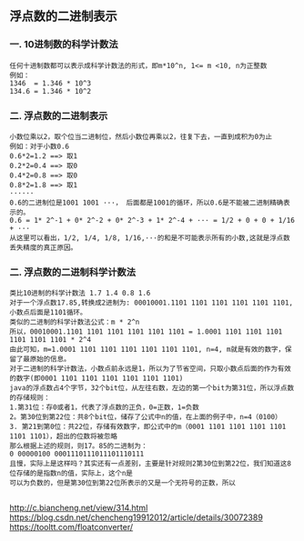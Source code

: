## 浮点数的二进制表示
### 一. 10进制数的科学计数法
```text
任何十进制数都可以表示成科学计数法的形式，即m*10^n, 1<= m <10, n为正整数
例如：
1346  = 1.346 * 10^3
134.6 = 1.346 * 10^2
```
### 二. 浮点数的二进制表示
```text
小数位乘以2，取个位当二进制位，然后小数位再乘以2，往复下去，一直到成积为0为止
例如：对于小数0.6
0.6*2=1.2 ==> 取1
0.2*2=0.4 ==> 取0
0.4*2=0.8 ==> 取0
0.8*2=1.8 ==> 取1
······
0.6的二进制位是1001 1001 ···， 后面都是1001的循环，所以0.6是不能被二进制精确表示的。
0.6 = 1* 2^-1 + 0* 2^-2 + 0* 2^-3 + 1* 2^-4 + ··· = 1/2 + 0 + 0 + 1/16 + ···
从这里可以看出，1/2, 1/4, 1/8, 1/16,···的和是不可能表示所有的小数,这就是浮点数丢失精度的真正原因。
```
### 二. 浮点数的二进制科学计数法
```text
类比10进制的科学计数法 1.7 1.4 0.8 1.6
对于一个浮点数17.85,转换成2进制为: 00010001.1101 1101 1101 1101 1101 1101,小数点后面是1101循环。
类似的二进制的科学计数法公式：m * 2^n
所以，00010001.1101 1101 1101 1101 1101 1101 = 1.0001 1101 1101 1101 1101 1101 1101 * 2^4
由此可知，m=1.0001 1101 1101 1101 1101 1101 1101, n=4, m就是有效的数字，保留了最原始的信息。
对于二进制的科学计数法，小数点前永远是1，所以为了节省空间，只取小数点后面的作为有效的数字(即0001 1101 1101 1101 1101 1101 1101)
java的浮点数占4个字节，32个bit位，从左往右数，左边的第一个bit为第31位，所以浮点数的存储规则：
1.第31位：存0或者1，代表了浮点数的正负，0=正数，1=负数
2。第30位到第22位：共8个bit位，储存了公式中n的值，在上面的例子中，n=4（0100）
3. 第21到第0位：共22位，存储有效数字，即公式中的m（0001 1101 1101 1101 1101 1101 1101），超出的位数将被忽略
那么根据上述的规则，则17。85的二进制为：
0 00000100 0001110111011101110111
且慢，实际上是这样吗？其实还有一点差别，主要是针对规则2第30位到第22位，我们知道这8位存储的是指数n的值，实际上，这个n是
可以为负数的，但是第30位到第22位所表示的又是一个无符号的正数，所以


```

http://c.biancheng.net/view/314.html
https://blog.csdn.net/chencheng19912012/article/details/30072389
https://tooltt.com/floatconverter/